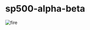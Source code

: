# sp500-alpha-beta
![fire](https://github.com/user-attachments/assets/dbbb9c06-481d-4964-a64b-9ce05813d22e)
